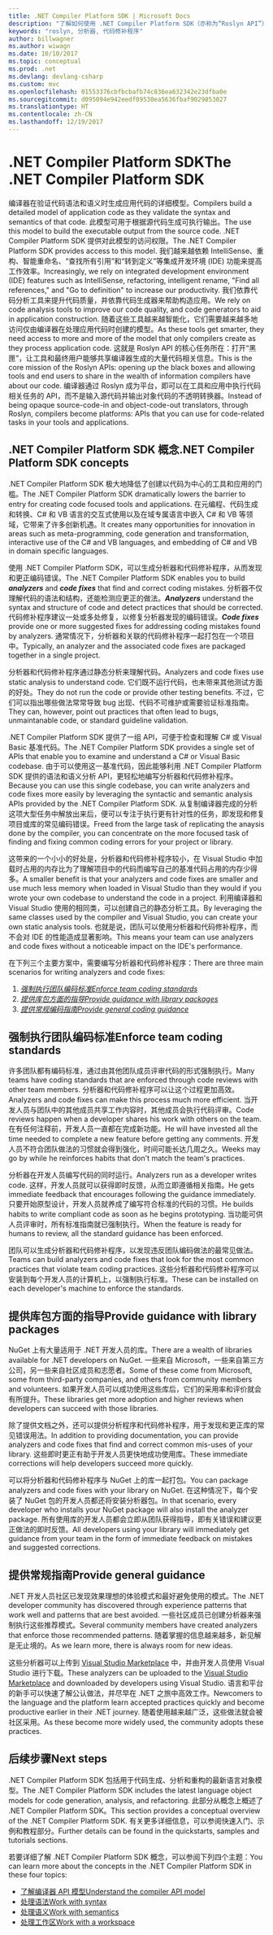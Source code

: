 ```yaml
---
title: .NET Compiler Platform SDK | Microsoft Docs
description: "了解如何使用 .NET Compiler Platform SDK（亦称为“Roslyn API”）来理解 .NET 代码、发现并修复错误。"
keywords: "roslyn, 分析器, 代码修补程序"
author: billwagner
ms.author: wiwagn
ms.date: 10/10/2017
ms.topic: conceptual
ms.prod: .net
ms.devlang: devlang-csharp
ms.custom: mvc
ms.openlocfilehash: 01553376cbfbcbafb74c836ea632342e23dfba0e
ms.sourcegitcommit: d095094e942eedf09530ea5636fbaf9029853027
ms.translationtype: HT
ms.contentlocale: zh-CN
ms.lasthandoff: 12/19/2017
---
```

# <a name="the-net-compiler-platform-sdk"></a><span data-ttu-id="27c4d-104">.NET Compiler Platform SDK</span><span class="sxs-lookup"><span data-stu-id="27c4d-104">The .NET Compiler Platform SDK</span></span>

<span data-ttu-id="27c4d-105">编译器在验证代码语法和语义时生成应用代码的详细模型。</span><span class="sxs-lookup"><span data-stu-id="27c4d-105">Compilers build a detailed model of application code as they validate the syntax and semantics of that code.</span></span> <span data-ttu-id="27c4d-106">此模型可用于根据源代码生成可执行输出。</span><span class="sxs-lookup"><span data-stu-id="27c4d-106">The use this model to build the executable output from the source code.</span></span> <span data-ttu-id="27c4d-107">.NET Compiler Platform SDK 提供对此模型的访问权限。</span><span class="sxs-lookup"><span data-stu-id="27c4d-107">The .NET Compiler Platform SDK provides access to this model.</span></span> <span data-ttu-id="27c4d-108">我们越来越依赖 IntelliSense、重构、智能重命名、“查找所有引用”和“转到定义”等集成开发环境 (IDE) 功能来提高工作效率。</span><span class="sxs-lookup"><span data-stu-id="27c4d-108">Increasingly, we rely on integrated development environment (IDE) features such as IntelliSense, refactoring, intelligent rename, "Find all references," and "Go to definition" to increase our productivity.</span></span> <span data-ttu-id="27c4d-109">我们依靠代码分析工具来提升代码质量，并依靠代码生成器来帮助构造应用。</span><span class="sxs-lookup"><span data-stu-id="27c4d-109">We rely on code analysis tools to improve our code quality, and code generators to aid in application construction.</span></span> <span data-ttu-id="27c4d-110">随着这些工具越来越智能化，它们需要越来越多地访问仅由编译器在处理应用代码时创建的模型。</span><span class="sxs-lookup"><span data-stu-id="27c4d-110">As these tools get smarter, they need access to more and more of the model that only compilers create as they process application code.</span></span> <span data-ttu-id="27c4d-111">这就是 Roslyn API 的核心任务所在：打开“黑匣”，让工具和最终用户能够共享编译器生成的大量代码相关信息。</span><span class="sxs-lookup"><span data-stu-id="27c4d-111">This is the core mission of the Roslyn APIs: opening up the black boxes and allowing tools and end users to share in the wealth of information compilers have about our code.</span></span>
<span data-ttu-id="27c4d-112">编译器通过 Roslyn 成为平台，即可以在工具和应用中执行代码相关任务的 API，而不是输入源代码并输出对象代码的不透明转换器。</span><span class="sxs-lookup"><span data-stu-id="27c4d-112">Instead of being opaque source-code-in and object-code-out translators, through Roslyn, compilers become platforms: APIs that you can use for code-related tasks in your tools and applications.</span></span>

## <a name="net-compiler-platform-sdk-concepts"></a><span data-ttu-id="27c4d-113">.NET Compiler Platform SDK 概念</span><span class="sxs-lookup"><span data-stu-id="27c4d-113">.NET Compiler Platform SDK concepts</span></span>

<span data-ttu-id="27c4d-114">.NET Compiler Platform SDK 极大地降低了创建以代码为中心的工具和应用的门槛。</span><span class="sxs-lookup"><span data-stu-id="27c4d-114">The .NET Compiler Platform SDK dramatically lowers the barrier to entry for creating code focused tools and applications.</span></span> <span data-ttu-id="27c4d-115">在元编程、代码生成和转换、C# 和 VB 语言的交互式使用以及在域专属语言中嵌入 C# 和 VB 等领域，它带来了许多创新机遇。</span><span class="sxs-lookup"><span data-stu-id="27c4d-115">It creates many opportunities for innovation in areas such as meta-programming, code generation and transformation, interactive use of the C# and VB languages, and embedding of C# and VB in domain specific languages.</span></span>

<span data-ttu-id="27c4d-116">使用 .NET Compiler Platform SDK，可以生成分析器和代码修补程序，从而发现和更正编码错误。</span><span class="sxs-lookup"><span data-stu-id="27c4d-116">The .NET Compiler Platform SDK enables you to build ***analyzers*** and ***code fixes*** that find and correct coding mistakes.</span></span> <span data-ttu-id="27c4d-117">分析器不仅理解代码的语法和结构，还能检测应更正的做法。</span><span class="sxs-lookup"><span data-stu-id="27c4d-117">***Analyzers*** understand the syntax and structure of code and detect practices that should be corrected.</span></span> <span data-ttu-id="27c4d-118">代码修补程序建议一处或多处修复，以修复分析器发现的编码错误。</span><span class="sxs-lookup"><span data-stu-id="27c4d-118">***Code fixes*** provide one or more suggested fixes for addressing coding mistakes found by analyzers.</span></span> <span data-ttu-id="27c4d-119">通常情况下，分析器和关联的代码修补程序一起打包在一个项目中。</span><span class="sxs-lookup"><span data-stu-id="27c4d-119">Typically, an analyzer and the associated code fixes are packaged together in a single project.</span></span> 

<span data-ttu-id="27c4d-120">分析器和代码修补程序通过静态分析来理解代码。</span><span class="sxs-lookup"><span data-stu-id="27c4d-120">Analyzers and code fixes use static analysis to understand code.</span></span> <span data-ttu-id="27c4d-121">它们既不运行代码，也未带来其他测试方面的好处。</span><span class="sxs-lookup"><span data-stu-id="27c4d-121">They do not run the code or provide other testing benefits.</span></span> <span data-ttu-id="27c4d-122">不过，它们可以指出哪些做法常常导致 bug 出现、代码不可维护或需要验证标准指南。</span><span class="sxs-lookup"><span data-stu-id="27c4d-122">They can, however, point out practices that often lead to bugs, unmaintanable code, or standard guideline validation.</span></span>

<span data-ttu-id="27c4d-123">.NET Compiler Platform SDK 提供了一组 API，可便于检查和理解 C# 或 Visual Basic 基准代码。</span><span class="sxs-lookup"><span data-stu-id="27c4d-123">The .NET Compiler Platform SDK provides a single set of APIs that enable you to examine and understand a C# or Visual Basic codebase.</span></span> <span data-ttu-id="27c4d-124">由于可以使用这一基准代码，因此能够利用 .NET Compiler Platform SDK 提供的语法和语义分析 API，更轻松地编写分析器和代码修补程序。</span><span class="sxs-lookup"><span data-stu-id="27c4d-124">Because you can use this single codebase, you can write analyzers and code fixes more easily by leveraging the syntactic and semantic analysis APIs provided by the .NET Compiler Platform SDK.</span></span> <span data-ttu-id="27c4d-125">从复制编译器完成的分析这项大型任务中解放出来后，便可以专注于执行更有针对性的任务，即发现和修复项目或库的常见编码错误。</span><span class="sxs-lookup"><span data-stu-id="27c4d-125">Freed from the large task of replicating the anaysis done by the compiler, you can concentrate on the more focused task of finding and fixing common coding errors for your project or library.</span></span>

<span data-ttu-id="27c4d-126">这带来的一个小小的好处是，分析器和代码修补程序较小，在 Visual Studio 中加载时占用的内存比为了理解项目中的代码而编写自己的基准代码占用的内存少得多。</span><span class="sxs-lookup"><span data-stu-id="27c4d-126">A smaller benefit is that your analyzers and code fixes are smaller and use much less memory when loaded in Visual Studio than they would if you wrote your own codebase to understand the code in a project.</span></span> <span data-ttu-id="27c4d-127">利用编译器和 Visual Studio 使用的相同类，可以创建自己的静态分析工具。</span><span class="sxs-lookup"><span data-stu-id="27c4d-127">By leveraging the same classes used by the compiler and Visual Studio, you can create your own static analysis tools.</span></span> <span data-ttu-id="27c4d-128">也就是说，团队可以使用分析器和代码修补程序，而不会对 IDE 的性能造成显著影响。</span><span class="sxs-lookup"><span data-stu-id="27c4d-128">This means your team can use analyzers and code fixes without a noticeable impact on the IDE's performance.</span></span>

<span data-ttu-id="27c4d-129">在下列三个主要方案中，需要编写分析器和代码修补程序：</span><span class="sxs-lookup"><span data-stu-id="27c4d-129">There are three main scenarios for writing analyzers and code fixes:</span></span>

1. [<span data-ttu-id="27c4d-130">*强制执行团队编码标准*</span><span class="sxs-lookup"><span data-stu-id="27c4d-130">*Enforce team coding standards*</span></span>](#enforce-team-coding-standards)
1. [<span data-ttu-id="27c4d-131">*提供库包方面的指导*</span><span class="sxs-lookup"><span data-stu-id="27c4d-131">*Provide guidance with library packages*</span></span>](#provide-guidance-with-library-packages)
1. [<span data-ttu-id="27c4d-132">*提供常规编码指南*</span><span class="sxs-lookup"><span data-stu-id="27c4d-132">*Provide general coding guidance*</span></span>](#provide-general-coding-guidance)

## <a name="enforce-team-coding-standards"></a><span data-ttu-id="27c4d-133">强制执行团队编码标准</span><span class="sxs-lookup"><span data-stu-id="27c4d-133">Enforce team coding standards</span></span>

<span data-ttu-id="27c4d-134">许多团队都有编码标准，通过由其他团队成员评审代码的形式强制执行。</span><span class="sxs-lookup"><span data-stu-id="27c4d-134">Many teams have coding standards that are enforced through code reviews with other team members.</span></span> <span data-ttu-id="27c4d-135">分析器和代码修补程序可以让这个过程更加高效。</span><span class="sxs-lookup"><span data-stu-id="27c4d-135">Analyzers and code fixes can make this process much more efficient.</span></span> <span data-ttu-id="27c4d-136">当开发人员与团队中的其他成员共享工作内容时，其他成员会执行代码评审。</span><span class="sxs-lookup"><span data-stu-id="27c4d-136">Code reviews happen when a developer shares his work with others on the team.</span></span> <span data-ttu-id="27c4d-137">在有任何注释前，开发人员一直都在完成新功能。</span><span class="sxs-lookup"><span data-stu-id="27c4d-137">He will have invested all the time needed to complete a new feature before getting any comments.</span></span> <span data-ttu-id="27c4d-138">开发人员不符合团队做法的习惯就会得到强化，时间可能长达几周之久。</span><span class="sxs-lookup"><span data-stu-id="27c4d-138">Weeks may go by while he reinforces habits that don't match the team's practices.</span></span>

<span data-ttu-id="27c4d-139">分析器在开发人员编写代码的同时运行。</span><span class="sxs-lookup"><span data-stu-id="27c4d-139">Analyzers run as a developer writes code.</span></span> <span data-ttu-id="27c4d-140">这样，开发人员就可以获得即时反馈，从而立即遵循相关指南。</span><span class="sxs-lookup"><span data-stu-id="27c4d-140">He gets immediate feedback that encourages following the guidance immediately.</span></span> <span data-ttu-id="27c4d-141">只要开始原型设计，开发人员就养成了编写符合标准的代码的习惯。</span><span class="sxs-lookup"><span data-stu-id="27c4d-141">He builds habits to write compliant code as soon as he begins prototyping.</span></span> <span data-ttu-id="27c4d-142">当功能可供人员评审时，所有标准指南就已强制执行。</span><span class="sxs-lookup"><span data-stu-id="27c4d-142">When the feature is ready for humans to review, all the standard guidance has been enforced.</span></span>

<span data-ttu-id="27c4d-143">团队可以生成分析器和代码修补程序，以发现违反团队编码做法的最常见做法。</span><span class="sxs-lookup"><span data-stu-id="27c4d-143">Teams can build analyzers and code fixes that look for the most common practices that violate team coding practices.</span></span> <span data-ttu-id="27c4d-144">这些分析器和代码修补程序可以安装到每个开发人员的计算机上，以强制执行标准。</span><span class="sxs-lookup"><span data-stu-id="27c4d-144">These can be installed on each developer's machine to enforce the standards.</span></span>

## <a name="provide-guidance-with-library-packages"></a><span data-ttu-id="27c4d-145">提供库包方面的指导</span><span class="sxs-lookup"><span data-stu-id="27c4d-145">Provide guidance with library packages</span></span>

<span data-ttu-id="27c4d-146">NuGet 上有大量适用于 .NET 开发人员的库。</span><span class="sxs-lookup"><span data-stu-id="27c4d-146">There are a wealth of libraries available for .NET developers on NuGet.</span></span>
<span data-ttu-id="27c4d-147">一些来自 Microsoft，一些来自第三方公司，另一些来自社区成员和志愿者。</span><span class="sxs-lookup"><span data-stu-id="27c4d-147">Some of these come from Microsoft, some from third-party companies, and others from community members and volunteers.</span></span> <span data-ttu-id="27c4d-148">如果开发人员可以成功使用这些库后，它们的采用率和评价就会有所提升。</span><span class="sxs-lookup"><span data-stu-id="27c4d-148">These libraries get more adoption and higher reviews when developers can succeed with those libraries.</span></span>

<span data-ttu-id="27c4d-149">除了提供文档之外，还可以提供分析程序和代码修补程序，用于发现和更正库的常见错误用法。</span><span class="sxs-lookup"><span data-stu-id="27c4d-149">In addition to providing documentation, you can provide analyzers and code fixes that find and correct common mis-uses of your library.</span></span> <span data-ttu-id="27c4d-150">这些即时更正有助于开发人员更快地成功使用库。</span><span class="sxs-lookup"><span data-stu-id="27c4d-150">These immediate corrections will help developers succeed more quickly.</span></span> 

<span data-ttu-id="27c4d-151">可以将分析器和代码修补程序与 NuGet 上的库一起打包。</span><span class="sxs-lookup"><span data-stu-id="27c4d-151">You can package analyzers and code fixes with your library on NuGet.</span></span> <span data-ttu-id="27c4d-152">在这种情况下，每个安装了 NuGet 包的开发人员都还将安装分析器包。</span><span class="sxs-lookup"><span data-stu-id="27c4d-152">In that scenario, every developer who installs your NuGet package will also install the analyzer package.</span></span> <span data-ttu-id="27c4d-153">所有使用库的开发人员都会立即从团队获得指导，即有关错误和建议更正做法的即时反馈。</span><span class="sxs-lookup"><span data-stu-id="27c4d-153">All developers using your library will immediately get guidance from your team in the form of immediate feedback on mistakes and suggested corrections.</span></span>

## <a name="provide-general-guidance"></a><span data-ttu-id="27c4d-154">提供常规指南</span><span class="sxs-lookup"><span data-stu-id="27c4d-154">Provide general guidance</span></span>

<span data-ttu-id="27c4d-155">.NET 开发人员社区已发现效果理想的体验模式和最好避免使用的模式。</span><span class="sxs-lookup"><span data-stu-id="27c4d-155">The .NET developer community has discovered through experience patterns that work well and patterns that are best avoided.</span></span> <span data-ttu-id="27c4d-156">一些社区成员已创建分析器来强制执行这些推荐模式。</span><span class="sxs-lookup"><span data-stu-id="27c4d-156">Several community members have created analyzers that enforce those recommended patterns.</span></span> <span data-ttu-id="27c4d-157">随着掌握的信息越来越多，新见解是无止境的。</span><span class="sxs-lookup"><span data-stu-id="27c4d-157">As we learn more, there is always room for new ideas.</span></span>

<span data-ttu-id="27c4d-158">这些分析器可以上传到 [Visual Studio Marketplace](https://marketplace.visualstudio.com/vs) 中，并由开发人员使用 Visual Studio 进行下载。</span><span class="sxs-lookup"><span data-stu-id="27c4d-158">These analyzers can be uploaded to the [Visual Studio Marketplace](https://marketplace.visualstudio.com/vs) and downloaded by developers using Visual Studio.</span></span> <span data-ttu-id="27c4d-159">语言和平台的新手可以快速了解公认做法，并尽早在 .NET 之旅中高效工作。</span><span class="sxs-lookup"><span data-stu-id="27c4d-159">Newcomers to the language and the platform learn accepted practices quickly and become productive earlier in their .NET journey.</span></span> <span data-ttu-id="27c4d-160">随着使用越来越广泛，这些做法就会被社区采用。</span><span class="sxs-lookup"><span data-stu-id="27c4d-160">As these become more widely used, the community adopts these practices.</span></span>

## <a name="next-steps"></a><span data-ttu-id="27c4d-161">后续步骤</span><span class="sxs-lookup"><span data-stu-id="27c4d-161">Next steps</span></span>

<span data-ttu-id="27c4d-162">.NET Compiler Platform SDK 包括用于代码生成、分析和重构的最新语言对象模型。</span><span class="sxs-lookup"><span data-stu-id="27c4d-162">The .NET Compiler Platform SDK includes the latest language object models for code generation, analysis, and refactoring.</span></span> <span data-ttu-id="27c4d-163">此部分从概念上概述了 .NET Compiler Platform SDK。</span><span class="sxs-lookup"><span data-stu-id="27c4d-163">This section provides a conceptual overview of the .NET Compiler Platform SDK.</span></span> <span data-ttu-id="27c4d-164">有关更多详细信息，可以参阅快速入门、示例和教程部分。</span><span class="sxs-lookup"><span data-stu-id="27c4d-164">Further details can be found in the quickstarts, samples and tutorials sections.</span></span>

<span data-ttu-id="27c4d-165">若要详细了解 .NET Compiler Platform SDK 概念，可以参阅下列四个主题：</span><span class="sxs-lookup"><span data-stu-id="27c4d-165">You can learn more about the concepts in the .NET Compiler Platform SDK in these four topics:</span></span>

 - [<span data-ttu-id="27c4d-166">了解编译器 API 模型</span><span class="sxs-lookup"><span data-stu-id="27c4d-166">Understand the compiler API model</span></span>](compiler-api-model.md)
 - [<span data-ttu-id="27c4d-167">处理语法</span><span class="sxs-lookup"><span data-stu-id="27c4d-167">Work with syntax</span></span>](work-with-syntax.md)
 - [<span data-ttu-id="27c4d-168">处理语义</span><span class="sxs-lookup"><span data-stu-id="27c4d-168">Work with semantics</span></span>](work-with-semantics.md)
 - [<span data-ttu-id="27c4d-169">处理工作区</span><span class="sxs-lookup"><span data-stu-id="27c4d-169">Work with a workspace</span></span>](work-with-workspace.md)

<!--

Turn this on as more of the conceptual content is in place:
- Try the [Quickstarts](quickstart/index.md) to create your first tutorial.
- Experiment with one of the [Tutorials](tutorials/index.md).
- Explore the [Samples](samples/index.md) to see some simple analyzers.
- Read the [Concepts](concepts/index.md) to understand the ideas behind analyzers and code fixes.

-->